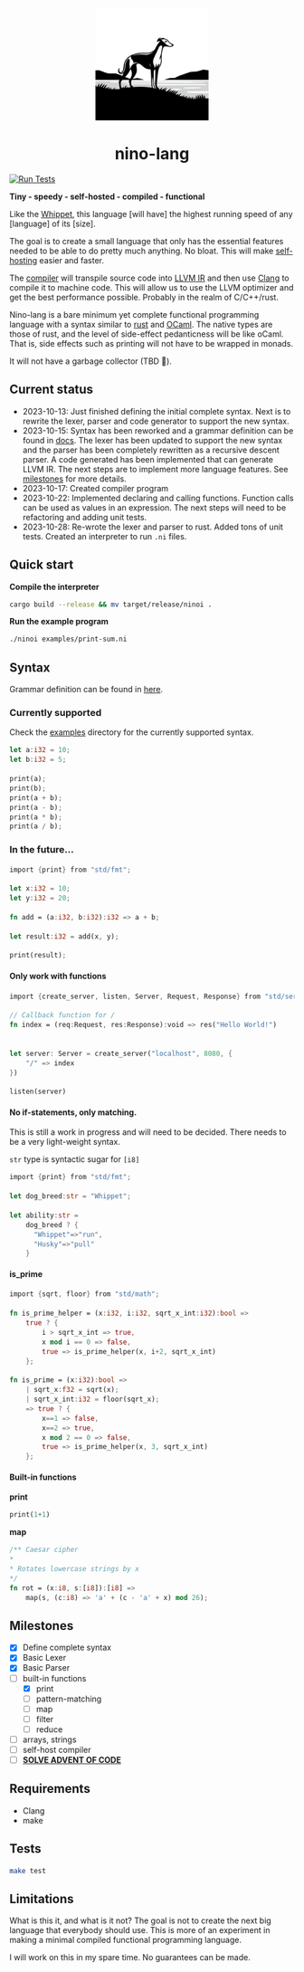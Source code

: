 <div>
    <p align="center"><img src="logo.png" height="200px" width="200px" /></p>
    <h1 align="center">nino-lang</h1>
</div>

[![Run Tests](https://github.com/ridulfo/nino-lang/actions/workflows/on-main.yaml/badge.svg)](https://github.com/ridulfo/nino-lang/actions/workflows/on-main.yaml)

**Tiny - speedy - self-hosted - compiled - functional**

Like the [Whippet](https://en.wikipedia.org/wiki/Whippet), this language [will have] the highest running speed of any [language] of its [size].

The goal is to create a small language that only has the essential features needed to be able to do pretty much anything. No bloat. This will make [self-hosting](<https://en.wikipedia.org/wiki/Self-hosting_(compilers)>) easier and faster.

The [compiler](ninoc.c) will transpile source code into [LLVM IR](https://en.wikipedia.org/wiki/LLVM#Intermediate_representation) and then use [Clang](https://en.wikipedia.org/wiki/Clang) to compile it to machine code. This will allow us to use the LLVM optimizer and get the best performance possible. Probably in the realm of C/C++/rust.

Nino-lang is a bare minimum yet complete functional programming language with a syntax similar to [rust](<https://en.wikipedia.org/wiki/Rust_(programming_language)#Syntax_and_features>) and [OCaml](https://en.wikipedia.org/wiki/OCaml#Code_examples). The native types are those of rust, and the level of side-effect pedanticness will be like oCaml. That is, side effects such as printing will not have to be wrapped in monads.

It will not have a garbage collector (TBD 🤨).

## Current status

- 2023-10-13: Just finished defining the initial complete syntax. Next is to rewrite the lexer, parser and code generator to support the new syntax.
- 2023-10-15: Syntax has been reworked and a grammar definition can be found in [docs](docs/grammar.md). The lexer has been updated to support the new syntax and the parser has been completely rewritten as a recursive descent parser. A code generated has been implemented that can generate LLVM IR. The next steps are to implement more language features. See [milestones](#milestones) for more details.
- 2023-10-17: Created compiler program
- 2023-10-22: Implemented declaring and calling functions. Function calls can be used as values in an expression. The next steps will need to be refactoring and adding unit tests.
- 2023-10-28: Re-wrote the lexer and parser to rust. Added tons of unit tests. Created an interpreter to run `.ni` files.

## Quick start

**Compile the interpreter**

```Bash
cargo build --release && mv target/release/ninoi .
```

**Run the example program**

```Bash
./ninoi examples/print-sum.ni
```


## Syntax

Grammar definition can be found in [here](docs/grammar.md).

### Currently supported

Check the [examples](examples) directory for the currently supported syntax.

```Rust
let a:i32 = 10;
let b:i32 = 5;

print(a);
print(b);
print(a + b);
print(a - b);
print(a * b);
print(a / b);
```

### In the future...

```Rust
import {print} from "std/fmt";

let x:i32 = 10;
let y:i32 = 20;

fn add = (a:i32, b:i32):i32 => a + b;

let result:i32 = add(x, y);

print(result);
```

#### Only work with functions

```Rust
import {create_server, listen, Server, Request, Response} from "std/server";

// Callback function for /
fn index = (req:Request, res:Response):void => res("Hello World!")


let server: Server = create_server("localhost", 8080, {
    "/" => index
})

listen(server)
```

#### No if-statements, only matching.

This is still a work in progress and will need to be decided. There needs to be a very light-weight syntax.

`str` type is syntactic sugar for `[i8]`

```Rust
import {print} from "std/fmt";

let dog_breed:str = "Whippet";

let ability:str =
    dog_breed ? {
      "Whippet"=>"run",
      "Husky"=>"pull"
    }
```

#### is_prime

```Rust
import {sqrt, floor} from "std/math";

fn is_prime_helper = (x:i32, i:i32, sqrt_x_int:i32):bool =>
    true ? {
        i > sqrt_x_int => true,
        x mod i == 0 => false,
        true => is_prime_helper(x, i+2, sqrt_x_int)
    };

fn is_prime = (x:i32):bool =>
    | sqrt_x:f32 = sqrt(x);
    | sqrt_x_int:i32 = floor(sqrt_x);
    => true ? {
        x==1 => false,
        x==2 => true,
        x mod 2 == 0 => false,
        true => is_prime_helper(x, 3, sqrt_x_int)
    };
```

#### Built-in functions

**print**

```Rust
print(1+1)
```

**map**

```Rust
/** Caesar cipher
*
* Rotates lowercase strings by x
*/
fn rot = (x:i8, s:[i8]):[i8] =>
    map(s, (c:i8) => 'a' + (c - 'a' + x) mod 26);
```

## Milestones

- [x] Define complete syntax
- [x] Basic Lexer
- [x] Basic Parser
- [ ] built-in functions
  - [x] print
  - [ ] pattern-matching
  - [ ] map
  - [ ] filter
  - [ ] reduce
- [ ] arrays, strings
- [ ] self-host compiler
- [ ] [**SOLVE ADVENT OF CODE**](https://time-since.nicolo.io/#/20231201-000000?title=Advent+of+code)

## Requirements

- Clang
- make

## Tests

```bash
make test
```

## Limitations

What is this it, and what is it not?
The goal is not to create the next big language that everybody should use. This is more of an experiment in making a minimal compiled functional programming language.

I will work on this in my spare time. No guarantees can be made.
